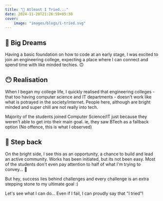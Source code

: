 ```yaml
---
title: "🙂 Atleast I Tried..."
date: 2024-11-20T21:26:59+05:30
cover:
    image: "images/blogs/i-tried.svg"
---
```

## 🚀 Big Dreams
Having a basic foundation on how to code at an early stage, I was excited to join an engineering college, expecting a place where I can connect and spend time with like minded techies. 🙃

## 😶 Realisation
When I began my college life, I quickly realised that engineering colleges - that too having computer science and IT departments - doesn't work like what is potrayed in the society/internet. People here, although are bright minded and super chill are not really into tech.

Majority of the students joined Computer Science/IT just because they weren't able to get into their main goal. ie, they saw BTech as a fallback option (No offence, this is what I observed)

## 🤩 Step back
On the bright side, I see this as an opportunity, a chance to build and lead an active community. Works has been initiated, but its not been easy. Most of the students don't even pay attention to half of what I'm trying to convey... 🤕

But hey, success lies behind challenges and every challenge is an extra stepping stone to my ultimate goal :)

Let's see what I can do... Even if I fail, I can proudly say that "I tried"!
